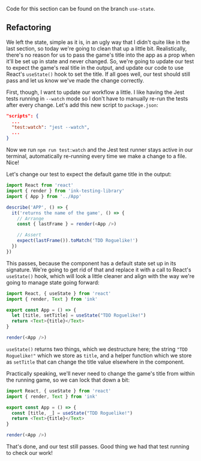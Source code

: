 Code for this section can be found on the branch `use-state`.

## Refactoring

We left the state, simple as it is, in an ugly way that I didn't quite like in the last section, so today we're going to clean that up a little bit. Realistically, there's no reason for us to pass the game's title into the app as a prop when it'll be set up in state and never changed. So, we're going to update our test to expect the game's real title in the output, and update our code to use React's `useState()` hook to set the title. If all goes well, our test should still pass and let us know we've made the change correctly.

First, though, I want to update our workflow a little. I like having the Jest tests running in `--watch` mode so I don't have to manually re-run the tests after every change. Let's add this new script to `package.json`:

```json
"scripts": {
  ...
  "test:watch": "jest --watch",
  ...
}
```

Now we run `npm run test:watch` and the Jest test runner stays active in our terminal, automatically re-running every time we make a change to a file. Nice!

Let's change our test to expect the default game title in the output:

```javascript
import React from 'react'
import { render } from 'ink-testing-library'
import { App } from '../App'

describe('APP', () => {
  it('returns the name of the game', () => {
    // Arrange
    const { lastFrame } = render(<App />)

    // Assert
    expect(lastFrame()).toMatch('TDD Roguelike!')
  })
})
```

This passes, because the component has a default state set up in its signature. We're going to get rid of that and replace it with a call to React's `useState()` hook, which will look a little cleaner and align with the way we're going to manage state going forward:

```javascript
import React, { useState } from 'react'
import { render, Text } from 'ink'

export const App = () => {
  let [title, setTitle] = useState("TDD Roguelike!") 
  return <Text>{title}</Text>
}

render(<App />)
```

`useState()` returns two things, which we destructure here; the string `"TDD Roguelike!"` which we store as `title`, and a helper function which we store as  `setTitle` that can change the title value elsewhere in the component.

Practically speaking, we'll never need to change the game's title from within the running game, so we can lock that down a bit:

```javascript
import React, { useState } from 'react'
import { render, Text } from 'ink'

export const App = () => {
  const [title, _] = useState("TDD Roguelike!") 
  return <Text>{title}</Text>
}

render(<App />)
```

That's done, and our test still passes. Good thing we had that test running to check our work!
